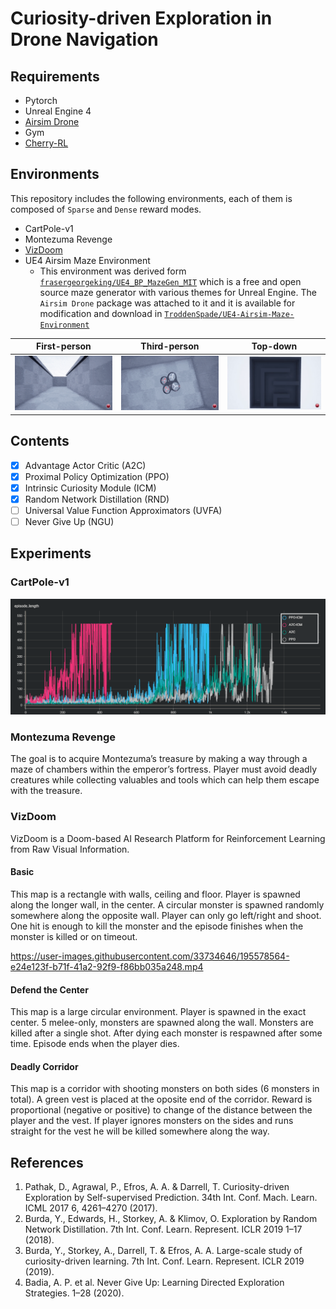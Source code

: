 # Curiosity-driven Exploration in Drone Navigation

## Requirements
* Pytorch
* Unreal Engine 4
* [Airsim Drone](https://microsoft.github.io/AirSim/)
* Gym
* [Cherry-RL](http://cherry-rl.net)

## Environments
This repository includes the following environments, each of them is composed of `Sparse` and `Dense` reward modes.
- CartPole-v1
- Montezuma Revenge
- [VizDoom](https://github.com/mwydmuch/ViZDoom)
- UE4 Airsim Maze Environment 
  - This environment was derived form [`frasergeorgeking/UE4_BP_MazeGen_MIT`](https://github.com/frasergeorgeking/UE4_BP_MazeGen_MIT) which is a free and open source maze generator with various themes for Unreal Engine. The `Airsim Drone` package was attached to it and it is available for modification and download in [`TroddenSpade/UE4-Airsim-Maze-Environment`](https://github.com/TroddenSpade/UE4-Airsim-Maze-Environment)

| First-person | Third-person | Top-down |
| :---: | :---: | :---: |
| <img src="https://github.com/TroddenSpade/Curiosity-driven-Exploration-in-Drone-Navigation/blob/main/assets/front.gif?raw=true" width="300px"> | <img src="https://github.com/TroddenSpade/Curiosity-driven-Exploration-in-Drone-Navigation/blob/main/assets/thirdperson.gif?raw=true" width="300px"> | <img src="https://github.com/TroddenSpade/Curiosity-driven-Exploration-in-Drone-Navigation/blob/main/assets/top.gif?raw=true" width="300px"> |

## Contents
  - [x] Advantage Actor Critic (A2C)
  - [x] Proximal Policy Optimization (PPO)
  - [x] Intrinsic Curiosity Module (ICM)
  - [x] Random Network Distillation (RND)
  - [ ] Universal Value Function Approximators (UVFA)
  - [ ] Never Give Up (NGU)
  
## Experiments

### CartPole-v1
<img src="https://github.com/TroddenSpade/Curiosity-driven-Exploration-in-Drone-Navigation/blob/main/assets/cartpole_plot.png?raw=true" width="800px">

### Montezuma Revenge
The goal is to acquire Montezuma’s treasure by making a way through a maze of chambers within the emperor’s fortress. Player must avoid deadly creatures while collecting valuables and tools which can help them escape with the treasure.

### VizDoom
VizDoom is a Doom-based AI Research Platform for Reinforcement Learning from Raw Visual Information.

#### Basic
This map is a rectangle with walls, ceiling and floor. Player is spawned along the longer wall, in the center. A circular monster is spawned randomly somewhere along the opposite wall. Player can only go left/right and shoot. One hit is enough to kill the monster and the episode finishes when the monster is killed or on timeout.

https://user-images.githubusercontent.com/33734646/195578564-e24e123f-b71f-41a2-92f9-f86bb035a248.mp4


#### Defend the Center
This map is a large circular environment. Player is spawned in the exact center. 5 melee-only, monsters are spawned along the wall. Monsters are killed after a single shot. After dying each monster is respawned after some time. Episode ends when the player dies.

#### Deadly Corridor
This map is a corridor with shooting monsters on both sides (6 monsters in total). A green vest is placed at the oposite end of the corridor. Reward is proportional (negative or positive) to change of the distance between the player and the vest. If player ignores monsters on the sides and runs straight for the vest he will be killed somewhere along the way.


## References

1. Pathak, D., Agrawal, P., Efros, A. A. & Darrell, T. Curiosity-driven Exploration by Self-supervised Prediction. 34th Int. Conf. Mach. Learn. ICML 2017 6, 4261–4270 (2017).
2. Burda, Y., Edwards, H., Storkey, A. & Klimov, O. Exploration by Random Network Distillation. 7th Int. Conf. Learn. Represent. ICLR 2019 1–17 (2018).
3. Burda, Y., Storkey, A., Darrell, T. & Efros, A. A. Large-scale study of curiosity-driven learning. 7th Int. Conf. Learn. Represent. ICLR 2019 (2019).
4. Badia, A. P. et al. Never Give Up: Learning Directed Exploration Strategies. 1–28 (2020).
